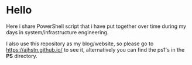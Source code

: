 # Hello

Here i share PowerShell script that i have put together over time during my days in system/infrastructure engineering.

I also use this repository as my blog/website, so please go to https://ajhstn.github.io/ to see it, alternatively you can find the ps1's in the **PS** directory.